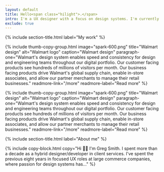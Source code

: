 ```yaml
---
layout: default
title: Hello<span class="hilight">.</span>
intro: I'm a UX designer with a focus on design systems. I'm currently leading design system initiatives that scale across multiple B2C and B2B products.
exclude: true
---
```


{% include section-title.html label="My work" %}

{%
include thumb-copy-group.html
image="spark-600.png"
title="Walmart design"
alt="Walmart logo"
caption="Walmart design"
paragraph-one="Walmart's design system enables speed and consistency for design and engineering teams throughout our digital portfolio. Our customer facing products see hundreds of millions of visitors per month. Our business facing products drive Walmart's global supply chain, enable in-store associates, and allow our partner merchants to manage their retail businesses."
readmore-link="/more"
readmore-label="Read more"
%}

{%
include thumb-copy-group.html
image="spark-600.png"
title="Walmart design"
alt="Walmart logo"
caption="Walmart design"
paragraph-one="Walmart's design system enables speed and consistency for design and engineering teams throughout our digital portfolio. Our customer facing products see hundreds of millions of visitors per month. Our business facing products drive Walmart's global supply chain, enable in-store associates, and allow our partner merchants to manage their retail businesses."
readmore-link="/more"
readmore-label="Read more"
%}

{% include section-title.html label="About me" %}

{% include copy-block.html copy="Hi 👋🏼 I'm Greg Smith. I spent more than a decade as a hybrid designer/developer in client services. I've spent the previous eight years in focused UX roles at large commerce companies, where passion for design systems has..." %}
